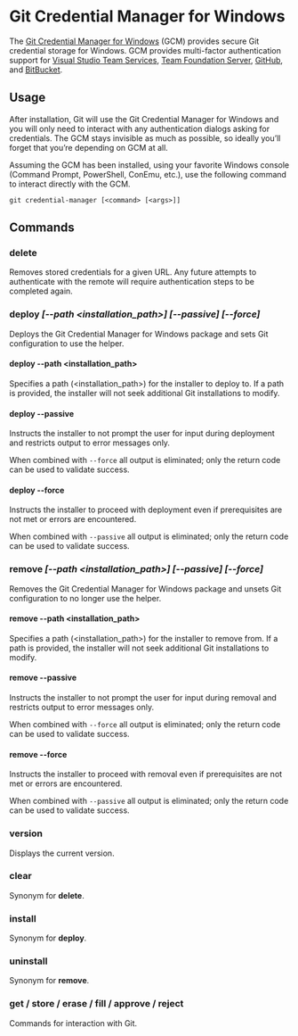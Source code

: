 # Git Credential Manager for Windows

The [Git Credential Manager for Windows](https://github.com/Microsoft/Git-Credential-Manager-for-Windows) (GCM) provides secure Git credential storage for Windows.
GCM provides multi-factor authentication support for [Visual Studio Team Services](https://www.visualstudio.com/), [Team Foundation Server](https://www.visualstudio.com/en-us/products/tfs-overview-vs.aspx), [GitHub](https://github.com/), and [BitBucket](https://bitbucket.org).

## Usage

After installation, Git will use the Git Credential Manager for Windows and you will only need to interact with any authentication dialogs asking for credentials.
The GCM stays invisible as much as possible, so ideally you’ll forget that you’re depending on GCM at all.

Assuming the GCM has been installed, using your favorite Windows console (Command Prompt, PowerShell, ConEmu, etc.), use the following command to interact directly with the GCM.

```shell
git credential-manager [<command> [<args>]]
```

## Commands

### delete

Removes stored credentials for a given URL.
Any future attempts to authenticate with the remote will require authentication steps to be completed again.

### deploy _\[--path \<installation_path\>\] \[--passive\] \[--force\]_

Deploys the Git Credential Manager for Windows package and sets Git configuration to use the helper.

#### deploy --path \<installation_path\>

Specifies a path (\<installation_path\>) for the installer to deploy to.
If a path is provided, the installer will not seek additional Git installations to modify.

#### deploy --passive

Instructs the installer to not prompt the user for input during deployment and restricts output to error messages only.

When combined with `--force` all output is eliminated; only the return code can be used to validate success.

#### deploy --force

Instructs the installer to proceed with deployment even if prerequisites are not met or errors are encountered.

When combined with `--passive` all output is eliminated; only the return code can be used to validate success.

### remove _\[--path \<installation_path\>\] \[--passive\] \[--force\]_

Removes the Git Credential Manager for Windows package and unsets Git configuration to no longer use the helper.

#### remove --path \<installation_path\>

Specifies a path (\<installation_path\>) for the installer to remove from.
If a path is provided, the installer will not seek additional Git installations to modify.

#### remove --passive

Instructs the installer to not prompt the user for input during removal and restricts output to error messages only.

When combined with `--force` all output is eliminated; only the return code can be used to validate success.

#### remove --force

Instructs the installer to proceed with removal even if prerequisites are not met or errors are encountered.

When combined with `--passive` all output is eliminated; only the return code can be used to validate success.

### version

Displays the current version.

### clear

Synonym for **delete**.

### install

Synonym for **deploy**.

### uninstall

Synonym for **remove**.

### get / store / erase / fill / approve / reject

Commands for interaction with Git.

